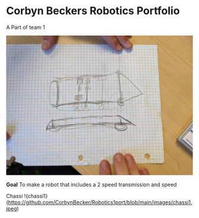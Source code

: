 # Corbyn Beckers Robotics Portfolio

A Part of team 1

![plan number 1](https://github.com/CorbynBecker/Robotics1port/blob/main/images/diagram.jpg?raw=true)

**Goal**
To make a robot that includes a 2 speed transmission and speed

Chassi
!{chassi1}(https://github.com/CorbynBecker/Robotics1port/blob/main/images/chassi1.jpeg)
